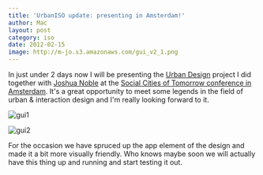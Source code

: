 ```yaml
---
title: 'UrbanISO update: presenting in Amsterdam!'
author: Mac
layout: post
category: iso
date: 2012-02-15
image: http://m-jo.s3.amazonaws.com/gui_v2_1.png
---
```


In just under 2 days now I will be presenting the [Urban Design][1] project I did together with [Joshua Noble][2] at the [Social Cities of Tomorrow conference in Amsterdam][3]. It's a great opportunity to meet some legends in the field of urban & interaction design and I'm really looking forward to it.

<span>![gui1](http://m-jo.s3.amazonaws.com/gui_v2_1.png)</span>

<span>![gui2](http://m-jo.s3.amazonaws.com/gui_v2_2.png)</span>

For the occasion we have spruced up the app element of the design and made it a bit more visually friendly. Who knows maybe soon we will actually have this thing up and running and start testing it out.

 [1]: http://ciid.dk/education/portfolio/idp11/courses/systems-layers/projects/
 [2]: http://thefactoryfactory.com/wordpress/
 [3]: http://www.socialcitiesoftomorrow.nl/